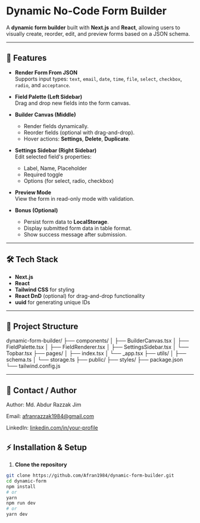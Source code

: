 # Dynamic No-Code Form Builder

A **dynamic form builder** built with **Next.js** and **React**, allowing users to visually create, reorder, edit, and preview forms based on a JSON schema.  

---

## 🚀 Features

- **Render Form From JSON**  
  Supports input types: `text`, `email`, `date`, `time`, `file`, `select`, `checkbox`, `radio`, and `acceptance`.
  
- **Field Palette (Left Sidebar)**  
  Drag and drop new fields into the form canvas.

- **Builder Canvas (Middle)**  
  - Render fields dynamically.
  - Reorder fields (optional with drag-and-drop).
  - Hover actions: **Settings**, **Delete**, **Duplicate**.

- **Settings Sidebar (Right Sidebar)**  
  Edit selected field's properties:
  - Label, Name, Placeholder
  - Required toggle
  - Options (for select, radio, checkbox)

- **Preview Mode**  
  View the form in read-only mode with validation.

- **Bonus (Optional)**  
  - Persist form data to **LocalStorage**.
  - Display submitted form data in table format.
  - Show success message after submission.

---

## 🛠 Tech Stack

- **Next.js**  
- **React**  
- **Tailwind CSS** for styling  
- **React DnD** (optional) for drag-and-drop functionality  
- **uuid** for generating unique IDs  

---

## 📁 Project Structure

dynamic-form-builder/
├── components/
│ ├── BuilderCanvas.tsx
│ ├── FieldPalette.tsx
│ ├── FieldRenderer.tsx
│ ├── SettingsSidebar.tsx
│ └── Topbar.tsx
├── pages/
│ ├── index.tsx
│ └── _app.tsx
├── utils/
│ ├── schema.ts
│ └── storage.ts
├── public/
├── styles/
├── package.json
└── tailwind.config.js

---

## 📧 Contact / Author
Author: Md. Abdur Razzak Jim

Email: afranrazzak1984@gmail.com

LinkedIn: [linkedin.com/in/your-profile](https://www.linkedin.com/in/abdur-razzak-jim/)

## ⚡ Installation & Setup

1. **Clone the repository**
```bash
git clone https://github.com/Afran1984/dynamic-form-builder.git
cd dynamic-form
npm install
# or
yarn
npm run dev
# or
yarn dev

